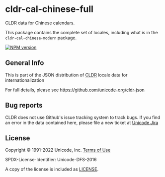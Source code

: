 # cldr-cal-chinese-full

CLDR data for Chinese calendars.

This package contains the complete set of locales, including what is in the `cldr-cal-chinese-modern` package.


[![NPM version](https://img.shields.io/npm/v/cldr-cal-chinese-full.svg?style=flat)](https://www.npmjs.org/package/cldr-cal-chinese-full)

## General Info

This is part of the JSON distribution of [CLDR](http://cldr.unicode.org/)
locale data for internationalization

For full details, please see <https://github.com/unicode-org/cldr-json>

## Bug reports

CLDR does not use Github's issue tracking system to track bugs.  If you find an error in
the data contained here, please file a new ticket at [Unicode Jira](https://unicode-org.atlassian.net/projects/CLDR/issues)

## License

Copyright © 1991-2022 Unicode, Inc.
[Terms of Use](http://www.unicode.org/copyright.html)

SPDX-License-Identifier: Unicode-DFS-2016

A copy of the license is included as [LICENSE](./LICENSE).
